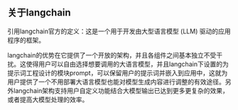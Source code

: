 ## 关于langchain


引用langchain官方的定义：这是一个用于开发由大型语言模型 (LLM) 驱动的应用程序的框架。

langchain的优势在它提供了一个开放的架构，并且各组件之间基本独立不受干扰。这使得用户可以自由选择想要调用的大语言模型，并且langchain下设置的为提示词工程设计的模块prompt，可以保留用户的提示词并嵌入到应用中，这就为用户提供了一个不用部署大语言模型也能对模型生成内容进行调整的有效途径。另外langchain架构支持用户自定义功能结合大模型输出已达到更多更复杂的效果，或者提高大模型处理的效率。
